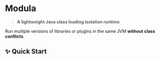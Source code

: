 # Modula

> **A lightweight Java class loading isolation runtime**   

Run multiple versions of libraries or plugins in the same JVM **without class conflicts**.

## ✨ Quick Start